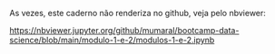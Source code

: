As vezes, este caderno não renderiza no github, veja pelo nbviewer:

https://nbviewer.jupyter.org/github/mumaral/bootcamp-data-science/blob/main/modulo-1-e-2/modulos-1-e-2.ipynb

